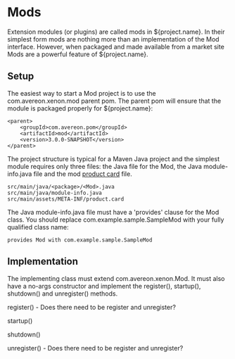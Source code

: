 # Mods

Extension modules (or plugins) are called mods in ${project.name}. In their simplest form
mods are nothing more than an implementation of the Mod interface. However,
when packaged and made available from a market site Mods are a powerful feature
of ${project.name}.

## Setup

The easiest way to start a Mod project is to use the 
com.avereon.xenon.mod parent pom. The parent pom will ensure that the module is 
packaged properly for ${project.name}:

~~~~
<parent>
	<groupId>com.avereon.pom</groupId>
	<artifactId>mod</artifactId>
	<version>3.0.0-SNAPSHOT</version>
</parent>
~~~~

The project structure is typical for a 
Maven Java project and the simplest module requires only three files: the Java
file for the Mod, the Java module-info.java file and the mod 
[product card](./product-card.md) file.

~~~~
src/main/java/<package>/<Mod>.java
src/main/java/module-info.java
src/main/assets/META-INF/product.card
~~~~

The Java module-info.java file must have a 'provides' clause for the Mod class. 
You should replace com.example.sample.SampleMod with your fully qualified class
name:

~~~~
provides Mod with com.example.sample.SampleMod
~~~~

## Implementation

The implementing class must extend com.avereon.xenon.Mod. It must also have
a no-args constructor and implement the register(), startup(), shutdown() and 
unregister() methods.

register() - Does there need to be register and unregister?

startup()

shutdown()

unregister() - Does there need to be register and unregister?

